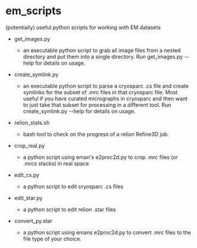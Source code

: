# em_scripts
(potentially) useful python scripts for working with EM datasets

* get_images.py
  * an executable python script to grab all image files from a nested directory and put them into a single directory. Run get_images.py --help for details on usage.

* create_symlink.py
  * an executable python script to parse a cryosparc .cs file and create symlinks for the subset of .mrc files in that cryosparc file. Most useful if you have curated micrographs in cryosparc and then want to just take that subset for processing in a different tool. Run create_symlink.py --help for details on usage.

* relion_stats.sh
  * bash tool to check on the progress of a relion Refine3D job.

* crop_real.py
  * a python script using eman's e2proc2d.py to crop .mrc files (or .mrcs stacks) in real space
  
* edit_cs.py
  * a python script to edit cryosparc .cs files

* edit_star.py
  * a python script to edit relion .star files

* convert_py.star
  * a python script using emans e2proc2d.py to convert .mrc files to the file type of your choice.
